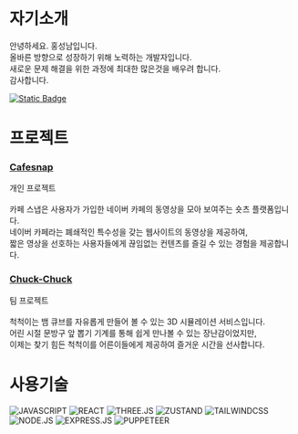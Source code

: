 # 자기소개

안녕하세요. 홍성남입니다.  
올바른 방향으로 성장하기 위해 노력하는 개발자입니다.  
새로운 문제 해결을 위한 과정에 최대한 많은것을 배우려 합니다.  
감사합니다.

[![Static Badge](https://img.shields.io/badge/Gmail-green?style=for-the-badge&logo=gmail&logoColor=%23EA4335)](mailto:hongdev26@gmail.com)

# 프로젝트

### [Cafesnap](https://github.com/cafe-snap/cafesnap-client)
개인 프로젝트  
</br>
카페 스냅은 사용자가 가입한 네이버 카페의 동영상을 모아 보여주는 숏츠 플랫폼입니다.  
네이버 카페라는 폐쇄적인 특수성을 갖는 웹사이트의 동영상을 제공하여,  
짧은 영상을 선호하는 사용자들에게 끊임없는 컨텐츠를 즐길 수 있는 경험을 제공합니다.

### [Chuck-Chuck](https://github.com/The-Chuck-Chuck/The-Chuck)
팀 프로젝트  
</br>
척척이는 뱀 큐브를 자유롭게 만들어 볼 수 있는 3D 시뮬레이션 서비스입니다.  
어린 시절 문방구 앞 뽑기 기계를 통해 쉽게 만나볼 수 있는 장난감이었지만,  
이제는 찾기 힘든 척척이를 어른이들에게 제공하여 즐거운 시간을 선사합니다.


# 사용기술

![JAVASCRIPT](https://img.shields.io/badge/javascript-%23323330.svg?style=for-the-badge&logo=javascript&logoColor=%23F7DF1E)
![REACT](https://img.shields.io/badge/react-%2320232a.svg?style=for-the-badge&logo=react&logoColor=%2361DAFB)
![THREE.JS](https://img.shields.io/badge/three.js-%23323330.svg?style=for-the-badge&logo=threedotjs&logoColor=white)
![ZUSTAND](https://img.shields.io/badge/zustand-54283c?style=for-the-badge&logo=zustand&logoColor=black)
![TAILWINDCSS](https://img.shields.io/badge/tailwindcss-%2338B2AC.svg?style=for-the-badge&logo=tailwind-css&logoColor=white)  
![NODE.JS](https://img.shields.io/badge/node.js-5FA04E?style=for-the-badge&logo=node.js&logoColor=white)
![EXPRESS.JS](https://img.shields.io/badge/express.js-%23404d59.svg?style=for-the-badge&logo=express&logoColor=%2361DAFB)
![PUPPETEER](https://img.shields.io/badge/puppeteer-%40B5A4.svg?style=for-the-badge&logo=puppeteer&logoColor=white)